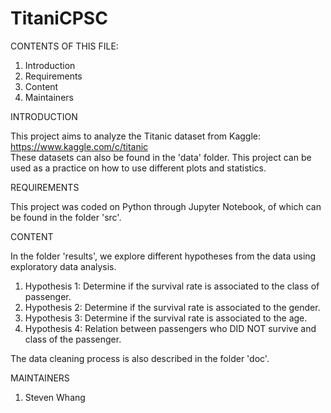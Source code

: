 # TitaniCPSC

CONTENTS OF THIS FILE:

1. Introduction
2. Requirements
3. Content
4. Maintainers

INTRODUCTION

This project aims to analyze the Titanic dataset from Kaggle: https://www.kaggle.com/c/titanic  
These datasets can also be found in the 'data' folder.
This project can be used as a practice on how to use different plots and statistics. 

REQUIREMENTS

This project was coded on Python through Jupyter Notebook, of which can be found in the folder 'src'.

CONTENT

In the folder 'results', we explore different hypotheses from the data using exploratory data analysis.

1. Hypothesis 1: Determine if the survival rate is associated to the class of passenger.
2. Hypothesis 2: Determine if the survival rate is associated to the gender.
3. Hypothesis 3: Determine if the survival rate is associated to the age.
4. Hypothesis 4: Relation between passengers who DID NOT survive and class of the passenger.

The data cleaning process is also described in the folder 'doc'.

MAINTAINERS
1. Steven Whang
